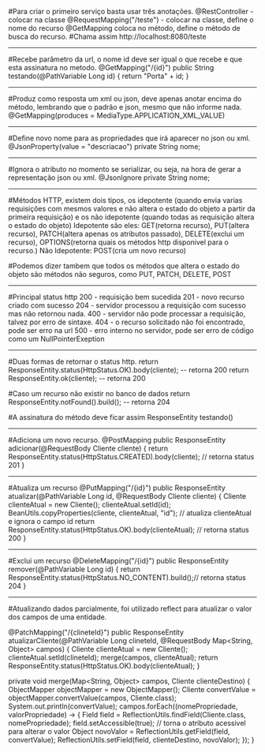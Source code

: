 #Para criar o primeiro serviço basta usar três anotações.
@RestController - colocar na classe
@RequestMapping("/teste") - colocar na classe, define o nome do recurso
@GetMapping coloca no método, define o método de busca do recurso.
#Chama assim http://localhost:8080/teste

-------------------------------------------------
#Recebe parâmetro da url, o nome id deve ser igual o que recebe e que esta assinatura no metodo.
@GetMapping("/{id}")
public String testando(@PathVariable Long id) {
	return "Porta" + id;
}

----------------------------------
#Produz como resposta um xml ou json, deve apenas anotar encima do método, lembrando que o padrão e json, mesmo que não informe nada.
@GetMapping(produces = MediaType.APPLICATION_XML_VALUE)

-------------------------------
#Define novo nome para as propriedades que irá aparecer no json ou xml.
@JsonProperty(value  = "descriacao")
private String nome;

-------------------------------
#Ignora o atributo no momento se serializar, ou seja, na hora de gerar a representação json ou xml.
@JsonIgnore
private String nome;

--------
#Métodos HTTP, existem dois tipos, os idepotente (quando envia varias requisições com mesmos valores e não altera o estado do objeto a partir da primeira requisição) e os não idepotente (quando todas as requisição altera o estado do objeto)
Idepotente são eles: GET(retorna recurso), PUT(altera recurso), PATCH(altera apenas os atributos passado), DELETE(exclui um recurso), OPTIONS(retorna quais os métodos http disponivel para o recurso.)
Não Idepotente: POST(cria um novo recurso)

#Podemos dizer tambem que todos os métodos que altera o estado do objeto são métodos não seguros, como PUT, PATCH, DELETE, POST

-----------------
#Principal status http
200 - requisição bem sucedida
201 - novo recurso criado com sucesso
204 - servidor processou a requisição com sucesso mas não retornou nada.
400 - servidor não pode processar a requisição, talvez por erro de sintaxe.
404 - o recurso solicitado não foi encontrado, pode ser erro na url
500 - erro interno no servidor, pode ser erro de código como um NullPointerExeption

-----------------------
#Duas formas de retornar o status http.
return ResponseEntity.status(HttpStatus.OK).body(cliente); -- retorna 200
return ResponseEntity.ok(cliente); -- retorna 200

#Caso um recurso não existir no banco de dados
return ResponseEntity.notFound().build(); -- retorna 204

#A assinatura do método deve ficar assim
ResponseEntity<Cliente> testando()

--------------------------
#Adiciona um novo recurso.
@PostMapping
public ResponseEntity<Cliente> adicionar(@RequestBody Cliente cliente) {
	return ResponseEntity.status(HttpStatus.CREATED).body(cliente); // retorna status 201
}

-------------------------------
#Atualiza um recurso
@PutMapping("/{id}")
public ResponseEntity<Cliente> atualizar(@PathVariable Long id, @RequestBody Cliente cliente) {
	Cliente clienteAtual = new Cliente();
	clienteAtual.setId(id);
	BeanUtils.copyProperties(cliente, clienteAtual, "id"); // atualiza clienteAtual e ignora o campo id
	return ResponseEntity.status(HttpStatus.OK).body(clienteAtual); // retorna status 200
}

------------
#Exclui um recurso
@DeleteMapping("/{id}")
public ResponseEntity<Cliente> remover(@PathVariable Long id) {
	return ResponseEntity.status(HttpStatus.NO_CONTENT).build();// retorna status 204
}
	
---------------
#Atualizando dados parcialmente, foi utilizado reflect para atualizar o valor dos campos de uma entidade.

@PatchMapping("/{clineteId}")
public ResponseEntity<Cliente> atualizarCliente(@PathVariable Long clineteId, @RequestBody Map<String, Object> campos) {
	Cliente clienteAtual = new Cliente();
	clienteAtual.setId(clineteId);
	merge(campos, clienteAtual);
	return ResponseEntity.status(HttpStatus.OK).body(clienteAtual);
}

private void merge(Map<String, Object> campos, Cliente clienteDestino) {
	ObjectMapper objectMapper = new ObjectMapper();
	Cliente convertValue = objectMapper.convertValue(campos, Cliente.class);
	System.out.println(convertValue);
	campos.forEach((nomePropriedade, valorPropriedade) -> {
		Field field = ReflectionUtils.findField(Cliente.class, nomePropriedade);
		field.setAccessible(true); // torna o atributo acessivel para alterar o valor
		Object novoValor = ReflectionUtils.getField(field, convertValue);
		ReflectionUtils.setField(field, clienteDestino, novoValor);
	}); 
}
